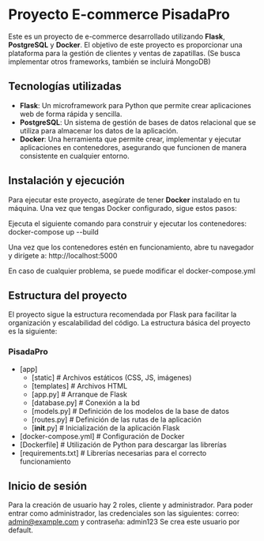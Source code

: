 # Proyecto E-commerce PisadaPro

Este es un proyecto de e-commerce desarrollado utilizando **Flask**, **PostgreSQL** y **Docker**. El objetivo de este proyecto es proporcionar una plataforma para la gestión de clientes y ventas de zapatillas. (Se busca implementar otros frameworks, también se incluirá MongoDB)

## Tecnologías utilizadas

- **Flask**: Un microframework para Python que permite crear aplicaciones web de forma rápida y sencilla.
- **PostgreSQL**: Un sistema de gestión de bases de datos relacional que se utiliza para almacenar los datos de la aplicación.
- **Docker**: Una herramienta que permite crear, implementar y ejecutar aplicaciones en contenedores, asegurando que funcionen de manera consistente en cualquier entorno.

## Instalación y ejecución

Para ejecutar este proyecto, asegúrate de tener **Docker** instalado en tu máquina. Una vez que tengas Docker configurado, sigue estos pasos:

Ejecuta el siguiente comando para construir y ejecutar los contenedores: docker-compose up --build

Una vez que los contenedores estén en funcionamiento, abre tu navegador y dirígete a: http://localhost:5000

En caso de cualquier problema, se puede modificar el docker-compose.yml

## Estructura del proyecto
El proyecto sigue la estructura recomendada por Flask para facilitar la organización y escalabilidad del código. La estructura básica del proyecto es la siguiente:

### PisadaPro

* [app]
  * [static]            # Archivos estáticos (CSS, JS, imágenes)
  * [templates]         # Archivos HTML
  * [app.py]            # Arranque de Flask
  * [database.py]       # Conexión a la bd
  * [models.py]         # Definición de los modelos de la base de datos
  * [routes.py]         # Definición de las rutas de la aplicación
  * [__init__.py]       # Inicialización de la aplicación Flask
* [docker-compose.yml]  # Configuración de Docker
* [Dockerfile]          # Utilización de Python para descargar las librerías
* [requirements.txt]    # Librerías necesarias para el correcto funcionamiento

## Inicio de sesión

Para la creación de usuario hay 2 roles, cliente y administrador.
Para poder entrar como administrador, las credenciales son las siguientes: correo: admin@example.com y contraseña: admin123
Se crea este usuario por default.

